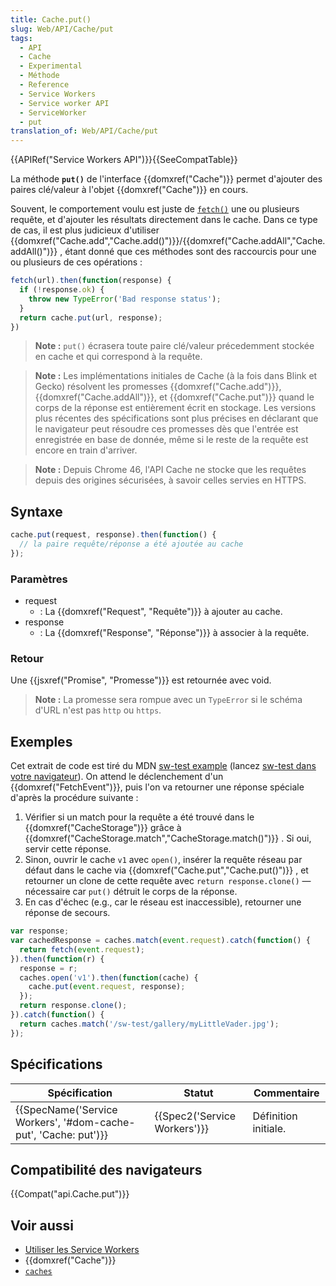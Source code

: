 ```yaml
---
title: Cache.put()
slug: Web/API/Cache/put
tags:
  - API
  - Cache
  - Experimental
  - Méthode
  - Reference
  - Service Workers
  - Service worker API
  - ServiceWorker
  - put
translation_of: Web/API/Cache/put
---
```

{{APIRef("Service Workers API")}}{{SeeCompatTable}}

La méthode **`put()`** de l'interface {{domxref("Cache")}} permet d'ajouter des paires clé/valeur à l'objet {{domxref("Cache")}} en cours.

Souvent, le comportement voulu est juste de [`fetch()`](/fr/docs/Web/API/fetch) une ou plusieurs requête, et d'ajouter les résultats directement dans le cache. Dans ce type de cas, il est plus judicieux d'utiliser  {{domxref("Cache.add","Cache.add()")}}/{{domxref("Cache.addAll","Cache.addAll()")}} , étant donné que ces méthodes sont des raccourcis pour une ou plusieurs de ces opérations&nbsp;:

```js
fetch(url).then(function(response) {
  if (!response.ok) {
    throw new TypeError('Bad response status');
  }
  return cache.put(url, response);
})
```

> **Note :** `put()` écrasera toute paire clé/valeur précedemment stockée en cache et qui correspond à la requête.

> **Note :** Les implémentations initiales de Cache (à la fois dans Blink et Gecko) résolvent les promesses   {{domxref("Cache.add")}}, {{domxref("Cache.addAll")}}, et {{domxref("Cache.put")}} quand le corps de la réponse est entièrement écrit en stockage.  Les versions plus récentes des spécifications sont plus précises en déclarant que le navigateur peut résoudre ces promesses dès que l'entrée est enregistrée en base de donnée, même si le reste de la requête est encore en train d'arriver.

> **Note :** Depuis Chrome 46, l'API Cache ne stocke que les requêtes depuis des origines sécurisées, à savoir celles servies en HTTPS.

## Syntaxe

```js
cache.put(request, response).then(function() {
  // la paire requête/réponse a été ajoutée au cache
});
```

### Paramètres

- request
  - : La {{domxref("Request", "Requête")}} à ajouter au cache.
- response
  - : La {{domxref("Response", "Réponse")}} à associer à la requête.

### Retour

Une {{jsxref("Promise", "Promesse")}} est retournée avec void.

> **Note :** La promesse sera rompue avec un `TypeError` si le schéma d'URL n'est pas `http` ou `https`.

## Exemples

Cet extrait de code est tiré du MDN [sw-test example](https://github.com/mdn/sw-test/) (lancez [sw-test dans votre navigateur](https://mdn.github.io/sw-test/)). On attend le déclenchement d'un {{domxref("FetchEvent")}}, puis l'on va retourner une réponse spéciale d'après la procédure suivante&nbsp;:

1.  Vérifier si un match pour la requête a été trouvé dans le {{domxref("CacheStorage")}} grâce à  {{domxref("CacheStorage.match","CacheStorage.match()")}} . Si oui, servir cette réponse.
2.  Sinon, ouvrir le cache `v1` avec `open()`, insérer la requête réseau par défaut dans le cache via {{domxref("Cache.put","Cache.put()")}} , et retourner un clone de cette requête avec `return response.clone()` — nécessaire car `put()` détruit le corps de la réponse.
3.  En cas d'échec (e.g., car le réseau est inaccessible), retourner une réponse de secours.

```js
var response;
var cachedResponse = caches.match(event.request).catch(function() {
  return fetch(event.request);
}).then(function(r) {
  response = r;
  caches.open('v1').then(function(cache) {
    cache.put(event.request, response);
  });
  return response.clone();
}).catch(function() {
  return caches.match('/sw-test/gallery/myLittleVader.jpg');
});
```

## Spécifications

| Spécification                                                                        | Statut                               | Commentaire          |
| ------------------------------------------------------------------------------------ | ------------------------------------ | -------------------- |
| {{SpecName('Service Workers', '#dom-cache-put', 'Cache: put')}} | {{Spec2('Service Workers')}} | Définition initiale. |

## Compatibilité des navigateurs

{{Compat("api.Cache.put")}}

## Voir aussi

- [Utiliser les Service Workers](/fr/docs/Web/API/Service_Worker_API/Using_Service_Workers)
- {{domxref("Cache")}}
-  [`caches`](/fr/docs/Web/API/caches)
